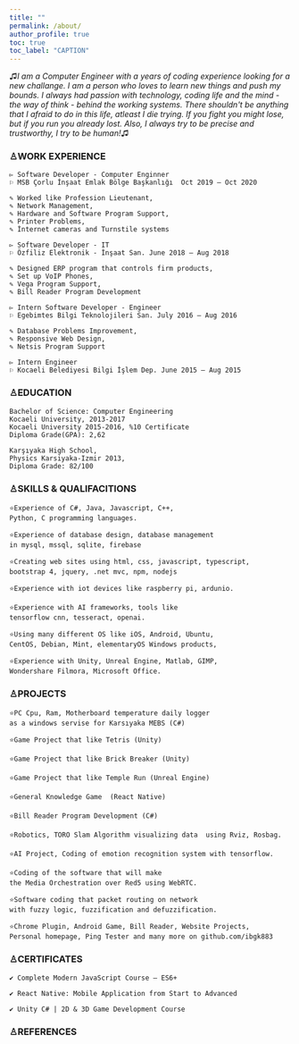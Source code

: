 ```yaml
---
title: ""
permalink: /about/
author_profile: true
toc: true
toc_label: "CAPTION"
---
```



♫*I am a Computer Engineer with a years of coding experience looking for a new challange.
I am a person who loves to learn new things and push my bounds. 
I always had passion with technology, coding life and the mind - the way of think - behind the working systems. 
There shouldn't be anything that I afraid to do in this life, atleast I die trying.
If you fight you might lose, but if you run you already lost. 
Also, I always try to be precise and trustworthy, I try to be human!*♫


### **♙WORK EXPERIENCE**
```    
▻ Software Developer - Computer Enginner
⚐ MSB Çorlu İnşaat Emlak Bölge Başkanlığı  Oct 2019 – Oct 2020 
    
✎ Worked like Profession Lieutenant,
✎ Network Management,
✎ Hardware and Software Program Support,
✎ Printer Problems,
✎ İnternet cameras and Turnstile systems
```
```    
▻ Software Developer - IT
⚐ Özfiliz Elektronik - İnşaat San. June 2018 – Aug 2018 
    
✎ Designed ERP program that controls firm products,
✎ Set up VoIP Phones,
✎ Vega Program Support,
✎ Bill Reader Program Development
```
```    
▻ Intern Software Developer - Engineer 
⚐ Egebimtes Bilgi Teknolojileri San. July 2016 – Aug 2016 
    
✎ Database Problems Improvement,
✎ Responsive Web Design,
✎ Netsis Program Support 
```
```    
▻ Intern Engineer 
⚐ Kocaeli Belediyesi Bilgi İşlem Dep. June 2015 – Aug 2015 
```

### **♙EDUCATION**
```    
Bachelor of Science: Computer Engineering
Kocaeli University, 2013-2017 
Kocaeli University 2015-2016, %10 Certificate
Diploma Grade(GPA): 2,62 
```
```    
Karşıyaka High School,
Physics Karsiyaka-Izmir 2013,
Diploma Grade: 82/100
```
### **♙SKILLS & QUALIFACITIONS**
```    
⭐Experience of C#, Java, Javascript, C++,
Python, C programming languages. 

⭐Experience of database design, database management
in mysql, mssql, sqlite, firebase  

⭐Creating web sites using html, css, javascript, typescript,
bootstrap 4, jquery, .net mvc, npm, nodejs 

⭐Experience with iot devices like raspberry pi, ardunio.

⭐Experience with AI frameworks, tools like 
tensorflow cnn, tesseract, openai. 

⭐Using many different OS like iOS, Android, Ubuntu, 
CentOS, Debian, Mint, elementaryOS Windows products,

⭐Experience with Unity, Unreal Engine, Matlab, GIMP,
Wondershare Filmora, Microsoft Office. 
```
### **♙PROJECTS**
```   
⭐PC Cpu, Ram, Motherboard temperature daily logger 
as a windows servise for Karsıyaka MEBS (C#)

⭐Game Project that like Tetris (Unity)

⭐Game Project that like Brick Breaker (Unity)

⭐Game Project that like Temple Run (Unreal Engine)

⭐General Knowledge Game  (React Native)

⭐Bill Reader Program Development (C#)

⭐Robotics, TORO Slam Algorithm visualizing data  using Rviz, Rosbag. 

⭐AI Project, Coding of emotion recognition system with tensorflow.

⭐Coding of the software that will make
the Media Orchestration over Red5 using WebRTC. 

⭐Software coding that packet routing on network
with fuzzy logic, fuzzification and defuzzification. 

⭐Chrome Plugin, Android Game, Bill Reader, Website Projects,
Personal homepage, Ping Tester and many more on github.com/ibgk883 
```

### **♙CERTIFICATES**
```    
✔ Complete Modern JavaScript Course – ES6+ 
```
```    
✔ React Native: Mobile Application from Start to Advanced 
```
```    
✔ Unity C# | 2D & 3D Game Development Course
```
### **♙REFERENCES**
